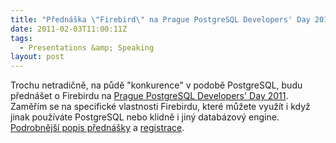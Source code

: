 ```yaml
---
title: "Přednáška \"Firebird\" na Prague PostgreSQL Developers' Day 2011"
date: 2011-02-03T11:00:11Z
tags:
  - Presentations &amp; Speaking
layout: post
---
```

Trochu netradičně, na půdě "konkurence" v podobě PostgreSQL, budu přednášet o Firebirdu na [Prague PostgreSQL Developers' Day 2011][1]. Zaměřím se na specifické vlastnosti Firebirdu, které můžete využít i když jinak používáte PostgreSQL nebo klidně i jiný databázový engine. [Podrobnější popis přednášky][2] a [registrace][3].

[1]: http://www.p2d2.cz/?q=node/25
[2]: http://www.p2d2.cz/?q=node/28
[3]: http://www.p2d2.cz/?q=node/29